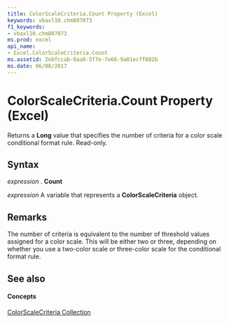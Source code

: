 ```yaml
---
title: ColorScaleCriteria.Count Property (Excel)
keywords: vbaxl10.chm807073
f1_keywords:
- vbaxl10.chm807073
ms.prod: excel
api_name:
- Excel.ColorScaleCriteria.Count
ms.assetid: 2ebfccab-0aa8-5f7e-7e66-9a01ecff082b
ms.date: 06/08/2017
---
```



# ColorScaleCriteria.Count Property (Excel)

Returns a  **Long** value that specifies the number of criteria for a color scale conditional format rule. Read-only.


## Syntax

 _expression_ . **Count**

 _expression_ A variable that represents a **ColorScaleCriteria** object.


## Remarks

The number of criteria is equivalent to the number of threshold values assigned for a color scale. This will be either two or three, depending on whether you use a two-color scale or three-color scale for the conditional format rule.


## See also


#### Concepts


[ColorScaleCriteria Collection](Excel.ColorScaleCriteria.md)

